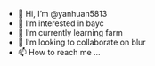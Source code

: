 - 👋 Hi, I’m @yanhuan5813
- 👀 I’m interested in bayc
- 🌱 I’m currently learning farm
- 💞️ I’m looking to collaborate on blur
- 📫 How to reach me ...

<!---
yanhuan5813/yanhuan5813 is a ✨ special ✨ repository because its `README.md` (this file) appears on your GitHub profile.
You can click the Preview link to take a look at your changes.
--->
